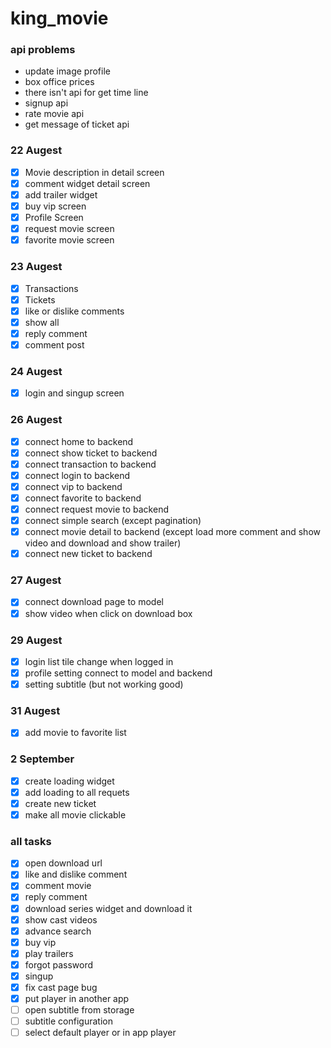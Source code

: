 # king_movie

### api problems
- update image profile
- box office prices
- there isn't api for get time line 
- signup api
- rate movie api
- get message of ticket api



### 22 Augest
- [x] Movie description in detail screen
- [x] comment widget detail screen
- [x] add trailer widget
- [x] buy vip screen
- [x] Profile Screen
- [x] request movie screen
- [x] favorite movie screen
  
### 23 Augest
- [x] Transactions
- [x] Tickets
- [x] like or dislike comments
- [x] show all
- [x] reply comment
- [x] comment post

### 24 Augest
- [x] login and singup screen


### 26 Augest
- [x] connect home to backend
- [x] connect show ticket to backend
- [x] connect transaction to backend
- [x] connect login to backend
- [x] connect vip to backend
- [x] connect favorite to backend
- [x] connect request movie to backend
- [x] connect simple search (except pagination)
- [x] connect movie detail to backend (except load more comment and show video and download and show trailer)
- [x] connect new ticket to backend

### 27 Augest 
- [x] connect download page to model
- [x] show video when click on download box

### 29 Augest
- [x] login list tile change when logged in
- [x] profile setting connect to model and backend
- [x] setting subtitle (but not working good)

### 31 Augest
- [x] add movie to favorite list


### 2 September
- [x] create loading widget
- [x] add loading to all requets
- [x] create new ticket
- [x] make all movie clickable

### all tasks
- [x] open download url
- [x] like and dislike comment
- [x] comment movie
- [x] reply comment
- [x] download series widget and download it
- [x] show cast videos
- [x] advance search
- [x] buy vip
- [x] play trailers
- [x] forgot password
- [x] singup
- [x] fix cast page bug
- [x] put player in another app
- [ ] open subtitle from storage
- [ ] subtitle configuration 
- [ ] select default player or in app player